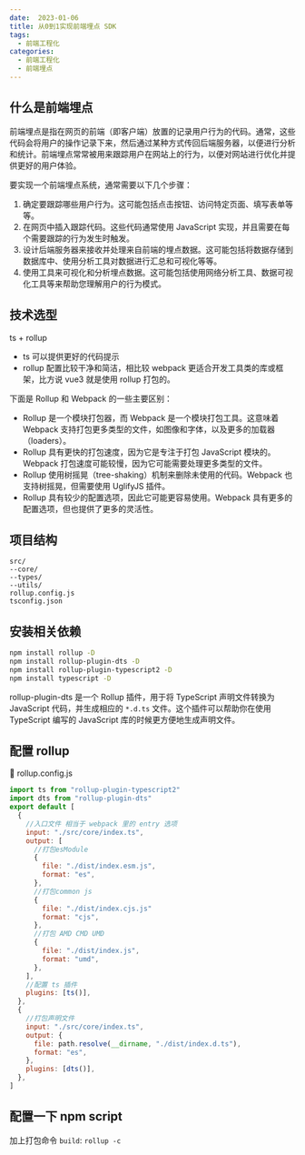 ```yaml
---
date:  2023-01-06
title: 从0到1实现前端埋点 SDK
tags: 
  - 前端工程化
categories:
  - 前端工程化
  - 前端埋点
---
```


## 什么是前端埋点

前端埋点是指在网页的前端（即客户端）放置的记录用户行为的代码。通常，这些代码会将用户的操作记录下来，然后通过某种方式传回后端服务器，以便进行分析和统计。前端埋点常常被用来跟踪用户在网站上的行为，以便对网站进行优化并提供更好的用户体验。

要实现一个前端埋点系统，通常需要以下几个步骤：
1.  确定要跟踪哪些用户行为。这可能包括点击按钮、访问特定页面、填写表单等等。
2.  在网页中插入跟踪代码。这些代码通常使用 JavaScript 实现，并且需要在每个需要跟踪的行为发生时触发。
3.  设计后端服务器来接收并处理来自前端的埋点数据。这可能包括将数据存储到数据库中、使用分析工具对数据进行汇总和可视化等等。
4.  使用工具来可视化和分析埋点数据。这可能包括使用网络分析工具、数据可视化工具等来帮助您理解用户的行为模式。

## 技术选型

ts + rollup
- ts 可以提供更好的代码提示 
- rollup 配置比较干净和简洁，相比较 webpack 更适合开发工具类的库或框架，比方说 vue3 就是使用 rollup 打包的。

下面是 Rollup 和 Webpack 的一些主要区别：
-   Rollup 是一个模块打包器，而 Webpack 是一个模块打包工具。这意味着 Webpack 支持打包更多类型的文件，如图像和字体，以及更多的加载器（loaders）。
-   Rollup 具有更快的打包速度，因为它是专注于打包 JavaScript 模块的。Webpack 打包速度可能较慢，因为它可能需要处理更多类型的文件。
-   Rollup 使用树摇晃（tree-shaking）机制来删除未使用的代码。Webpack 也支持树摇晃，但需要使用 UglifyJS 插件。
-   Rollup 具有较少的配置选项，因此它可能更容易使用。Webpack 具有更多的配置选项，但也提供了更多的灵活性。

## 项目结构

```
src/
--core/
--types/
--utils/
rollup.config.js
tsconfig.json
```

## 安装相关依赖

```bash
npm install rollup -D
npm install rollup-plugin-dts -D
npm install rollup-plugin-typescript2 -D
npm install typescript -D
```
rollup-plugin-dts 是一个 Rollup 插件，用于将 TypeScript 声明文件转换为 JavaScript 代码，并生成相应的 `*.d.ts` 文件。这个插件可以帮助你在使用 TypeScript 编写的 JavaScript 库的时候更方便地生成声明文件。

## 配置 rollup 
📄 rollup.config.js
```js
import ts from "rollup-plugin-typescript2"
import dts from "rollup-plugin-dts"
export default [
  {
    //入口文件 相当于 webpack 里的 entry 选项
    input: "./src/core/index.ts",
    output: [
      //打包esModule
      {
        file: "./dist/index.esm.js",
        format: "es",
      },
      //打包common js
      {
        file: "./dist/index.cjs.js"
        format: "cjs",
      },
      //打包 AMD CMD UMD
      {
        file: "./dist/index.js",
        format: "umd",
      },
    ],
    //配置 ts 插件
    plugins: [ts()],
  },
  {
    //打包声明文件
    input: "./src/core/index.ts",
    output: {
      file: path.resolve(__dirname, "./dist/index.d.ts"),
      format: "es",
    },
    plugins: [dts()],
  },
]
```

## 配置一下 npm script

加上打包命令 `build`: `rollup -c`



